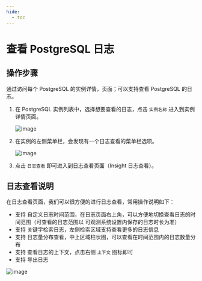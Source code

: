 ```yaml
---
hide:
  - toc
---
```


# 查看 PostgreSQL 日志

## 操作步骤

通过访问每个 PostgreSQL 的实例详情，页面；可以支持查看 PostgreSQL 的日志。

1. 在 PostgreSQL 实例列表中，选择想要查看的日志，点击 `实例名称` 进入到实例详情页面。

    ![image](https://docs.daocloud.io/daocloud-docs-images/docs/middleware/postgresql/images/log01.png)

2. 在实例的左侧菜单栏，会发现有一个日志查看的菜单栏选项。

    ![image](https://docs.daocloud.io/daocloud-docs-images/docs/middleware/postgresql/images/log02.png)

3. 点击 `日志查看` 即可进入到日志查看页面（Insight 日志查看）。

## 日志查看说明

在日志查看页面，我们可以很方便的进行日志查看，常用操作说明如下：

* 支持 自定义日志时间范围，在日志页面右上角，可以方便地切换查看日志的时间范围（可查看的日志范围以 可观测系统设置内保存的日志时长为准）
* 支持 关键字检索日志，左侧检索区域支持查看更多的日志信息
* 支持 日志量分布查看，中上区域柱状图，可以查看在时间范围内的日志数量分布
* 支持 查看日志的上下文，点击右侧 `上下文` 图标即可
* 支持 导出日志

![image](https://docs.daocloud.io/daocloud-docs-images/docs/middleware/postgresql/images/log03.png)
